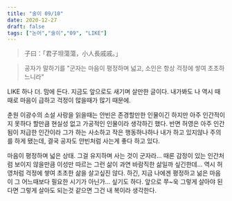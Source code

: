 ```yaml
---
title: "술이 09/10"
date: 2020-12-27
draft: false
tags: ["논어","술이","09", "LIKE"]
---
```


> 子曰：「君子坦蕩蕩，小人長戚戚。」

> 공자가 말하기를 "군자는 마음이 평정하며 넓고, 소인은 항상 걱정에 쌓여 초초하느니라"

LIKE 하나 더. 맘에 든다. 지금도 앞으로도 새기며 살만한 글이다. 내가봐도 나 역시 때때로 마음이 급하고 걱정이 많을때가 많기 때문에.

춘원 이광수의 소설 사랑을 읽을때는 안빈은 존경할만한 인물이긴 하지만 아주 인간적이지 못하다 할만큼 현실성 없고 가공적인 인물이라 생각하긴 했다. 반면 허영은 아주 인간됨이 저급한 인간이라 그가 하는 사소하고 작은 행동하나하나 내가 하고 있지않나 주의를 하게 됐는데, 결국 공자도 안빈처럼 사는게 좋다 하고 있다.

마음이 평정하며 넓은 상태. 그걸 유지하며 사는 것이 군자라... 때론 감정이 있는 인간처럼 보이지 않을만큼 이성만 따르는 그런 삶이 과연 바람직한 삶일까 싶긴한데... 역시 허영처럼 걱정에 쌓여 초초한 삶을 살고싶진 않다. 하긴, 지금 나에겐 평정하고 넒은 마음이 그 어느때보다 필요한 시기가 아닌가... 싶기도 하다. 앞으로 쭈~욱 그렇게 살아야 된다면 그렇게 살아도 되는것 같으면 그건 내 복이라 생각한다.
